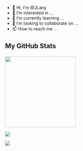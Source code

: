 - 👋 Hi, I’m @JLany
- 👀 I’m interested in ...
- 🌱 I’m currently learning ...
- 💞️ I’m looking to collaborate on ...
- 📫 How to reach me ...


## <p align="inline">My GitHub Stats</p>

<p align="inline">

<p align="inline"><img align="inline" height="231" src="https://github-readme-stats.vercel.app/api/top-langs/?username=JLany&theme=vue-dark&layout=compact"/>

<p align="inline"><img align="inline" src="https://github-readme-stats.vercel.app/api?username=JLany&theme=vue-dark&show_icons=true&locale=en"/>

<p align="inline"><img align="inline" src="http://github-readme-streak-stats.herokuapp.com?user=JLany&theme=vue-dark&date_format=j%20M%5B%20Y%5D"/></p>

</p>
</br> </br>

<!---
JLany/JLany is a ✨ special ✨ repository because its `README.md` (this file) appears on your GitHub profile.
You can click the Preview link to take a look at your changes.
--->
